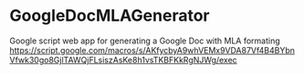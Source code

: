 # GoogleDocMLAGenerator
Google script web app for generating a Google Doc with MLA formating
https://script.google.com/macros/s/AKfycbyA9whVEMx9VDA87Vf4B4BYbnVfwk30go8GjlTAWQjFLsiszAsKe8h1vsTKBFKkRgNJWg/exec
